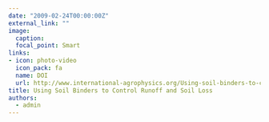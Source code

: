 ```yaml
---
date: "2009-02-24T00:00:00Z"
external_link: ""
image:
  caption: 
  focal_point: Smart
links:
- icon: photo-video
  icon_pack: fa
  name: DOI
  url: http://www.international-agrophysics.org/Using-soil-binders-to-control-runoff-and-soil-loss-in-steep-slopes-under-simulated,106421,0,2.html
title: Using Soil Binders to Control Runoff and Soil Loss
authors: 
  - admin
---
```


